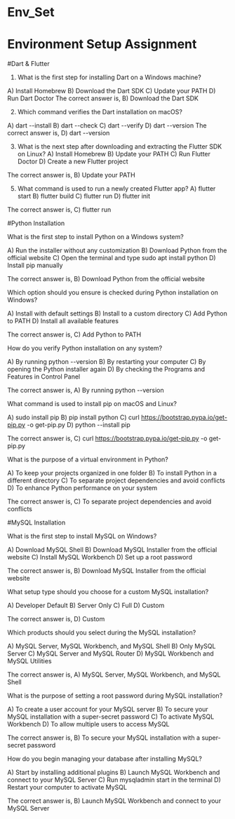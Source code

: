 # Env_Set

# Environment Setup Assignment

#Dart & Flutter

1. What is the first step for installing Dart on a Windows machine? 

A) Install Homebrew
B) Download the Dart SDK
C) Update your PATH
D) Run Dart Doctor
The correct answer is,   B) Download the Dart SDK


2. Which command verifies the Dart installation on macOS? 

A) dart --install
B) dart --check
C) dart --verify
D) dart --version
The correct answer is, D) dart --version


3. What is the next step after downloading and extracting the Flutter SDK on Linux? 
A) Install Homebrew
B) Update your PATH
C) Run Flutter Doctor
D) Create a new Flutter project

 The correct answer is,    B) Update your PATH


5. What command is used to run a newly created Flutter app? 
A) flutter start
B) flutter build
C) flutter run
D) flutter init

 The correct answer is,  C) flutter run

#Python Installation

What is the first step to install Python on a Windows system?  

A) Run the installer without any customization
B) Download Python from the official website
C) Open the terminal and type sudo apt install python
D) Install pip manually

  The correct answer is,     B) Download Python from the official website


Which option should you ensure is checked during Python installation on Windows? 

A) Install with default settings
B) Install to a custom directory
C) Add Python to PATH
D) Install all available features

The correct answer is,   C) Add Python to PATH

How do you verify Python installation on any system?  

A) By running python --version
B) By restarting your computer
C) By opening the Python installer again
D) By checking the Programs and Features in Control Panel

The correct answer is,    A) By running python --version

What command is used to install pip on macOS and Linux? 

A) sudo install pip
B) pip install python
C) curl https://bootstrap.pypa.io/get-pip.py -o get-pip.py
D) python --install pip

The correct answer is,    C) curl https://bootstrap.pypa.io/get-pip.py -o get-pip.py


What is the purpose of a virtual environment in Python? 

A) To keep your projects organized in one folder
B) To install Python in a different directory
C) To separate project dependencies and avoid conflicts
D) To enhance Python performance on your system

The correct answer is,    C) To separate project dependencies and avoid conflicts


#MySQL Installation

What is the first step to install MySQL on Windows? 

A) Download MySQL Shell
B) Download MySQL Installer from the official website
C) Install MySQL Workbench
D) Set up a root password

The correct answer is,   B) Download MySQL Installer from the official website


What setup type should you choose for a custom MySQL installation?  

A) Developer Default
B) Server Only
C) Full
D) Custom

The correct answer is, D) Custom


Which products should you select during the MySQL installation?  

A) MySQL Server, MySQL Workbench, and MySQL Shell
B) Only MySQL Server
C) MySQL Server and MySQL Router
D) MySQL Workbench and MySQL Utilities

 The correct answer is, A) MySQL Server, MySQL Workbench, and MySQL Shell

What is the purpose of setting a root password during MySQL installation?  

A) To create a user account for your MySQL server
B) To secure your MySQL installation with a super-secret password
C) To activate MySQL Workbench
D) To allow multiple users to access MySQL

 The correct answer is,   B) To secure your MySQL installation with a super-secret password


How do you begin managing your database after installing MySQL? 

A) Start by installing additional plugins
B) Launch MySQL Workbench and connect to your MySQL Server
C) Run mysqladmin start in the terminal
D) Restart your computer to activate MySQL

 The correct answer is,    B) Launch MySQL Workbench and connect to your MySQL Server
